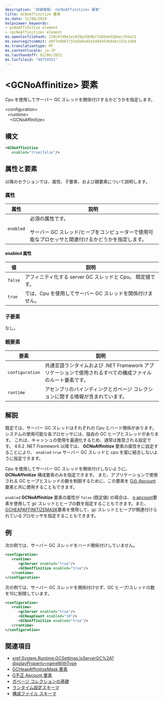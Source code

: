 ```yaml
---
description: '詳細情報: <GCNoAffinitize> 要素'
title: GCNoAffinitize 要素
ms.date: 11/08/2019
helpviewer_keywords:
- gcNoAffinitize element
- <gcNoAffinitize> element
ms.openlocfilehash: 139c0fd9e1ec829a3569b77a85e6526bec765e21
ms.sourcegitcommit: ddf7edb67715a5b9a45e3dd44536dabc153c1de0
ms.translationtype: MT
ms.contentlocale: ja-JP
ms.lasthandoff: 02/06/2021
ms.locfileid: "99754551"
---
```

# <a name="gcnoaffinitize-element"></a>\<GCNoAffinitize> 要素

Cpu を使用してサーバー GC スレッドを関係付けするかどうかを指定します。

\<configuration>\
&nbsp;&nbsp;\<runtime>\
&nbsp;&nbsp;&nbsp;&nbsp;\<GCNoAffinitize>

## <a name="syntax"></a>構文

```xml
<GCNoAffinitize
   enabled="true|false"/>
```

## <a name="attributes-and-elements"></a>属性と要素

以降のセクションでは、属性、子要素、および親要素について説明します。

### <a name="attributes"></a>属性

|属性|説明|
|---------------|-----------------|
|`enabled`|必須の属性です。<br /><br />サーバー GC スレッド/ヒープをコンピューターで使用可能なプロセッサと関連付けるかどうかを指定します。|

#### <a name="enabled-attribute"></a>enabled 属性

|値|説明|
|-----------|-----------------|
|`false`|アフィニティ化する server GC スレッドと Cpu。 既定値です。|
|`true`|では、Cpu を使用してサーバー GC スレッドを関係付けません。|

### <a name="child-elements"></a>子要素

なし。

### <a name="parent-elements"></a>親要素

|要素|説明|
|-------------|-----------------|
|`configuration`|共通言語ランタイムおよび .NET Framework アプリケーションで使用されるすべての構成ファイルのルート要素です。|
|`runtime`|アセンブリのバインディングとガベージ コレクションに関する情報が含まれています。|

## <a name="remarks"></a>解説

既定では、サーバー GC スレッドはそれぞれの Cpu とハード関係があります。 システムの使用可能な各プロセッサには、独自の GC ヒープとスレッドがあります。 これは、キャッシュの使用を最適化するため、通常は推奨される設定です。 4.6.2 .NET Framework 以降では、 **GCNoAffinitize** 要素の属性をに設定することにより、 `enabled` `true` サーバー GC スレッドと cpu を密に結合しないように指定できます。

Cpu を使用してサーバー GC スレッドを関係付けしないように、 **GCNoAffinitize** 構成要素のみを指定できます。 また、アプリケーションで使用される GC ヒープとスレッドの数を制御するために、この要素を [Gの Apcount](gcheapcount-element.md) 要素と共に使用することもできます。

`enabled` **GCNoAffinitize** 要素の属性が `false` (既定値) の場合は、 [g apcount](gcheapcount-element.md)要素を使用して gc スレッドとヒープの数を指定することもできます。また、 [GCHEAPAFFINITIZEMASK](gcheapaffinitizemask-element.md)要素を使用して、gc スレッドとヒープが関連付けられているプロセッサを指定することもできます。

## <a name="example"></a>例

次の例では、サーバー GC スレッドをハード関係付けしていません。

```xml
<configuration>
   <runtime>
      <gcServer enabled="true"/>
      <GCNoAffinitize enabled="true"/>
   </runtime>
</configuration>
```

次の例では、サーバー GC スレッドを関係付けせず、GC ヒープ/スレッドの数を10に制限しています。

```xml
<configuration>
   <runtime>
      <gcServer enabled="true"/>
      <GCHeapCount enabled="10"/>
      <GCNoAffinitize enabled="true"/>
   </runtime>
</configuration>
```

## <a name="see-also"></a>関連項目

- <xref:System.Runtime.GCSettings.IsServerGC%2A?displayProperty=nameWithType>
- [GCHeapAffinitizeMask 要素](gcheapaffinitizemask-element.md)
- [G不正 Apcount 要素](gcheapcount-element.md)
- [ガベージ コレクションの基礎](../../../../standard/garbage-collection/fundamentals.md)
- [ランタイム設定スキーマ](index.md)
- [構成ファイル スキーマ](../index.md)
